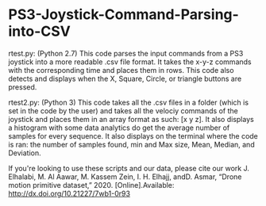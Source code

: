 # PS3-Joystick-Command-Parsing-into-CSV
rtest.py: (Python 2.7) This code parses the input commands from a PS3 joystick into a more readable .csv file format. It takes the x-y-z commands with the corresponding time and places them in rows. This code also detects and displays when the X, Square, Circle, or triangle buttons are pressed.

rtest2.py: (Python 3) This code takes all the .csv files in a folder (which is set in the code by the user) and takes all the velociy commands of the joystick and places them in an array format as such: [x y z]. It also displays a histogram with some data analytics do get the average number of samples for every sequence. It also displays on the terminal where the code is ran: the number of samples found, min and Max size, Mean, Median, and Deviation.

If you're looking to use these scripts and our data, please cite our work 
J.   Elhalabi,   M.   Al   Aawar,   M.   Kassem   Zein,   I.   H.   Elhajj,   andD.   Asmar,   “Drone   motion   primitive   dataset,”   2020.   [Online].Available: http://dx.doi.org/10.21227/7wb1-0r93
